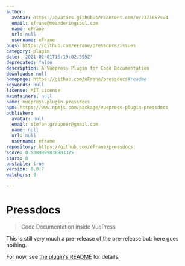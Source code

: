 ```yaml
---
author:
  avatar: https://avatars.githubusercontent.com/u/237165?v=4
  email: efrane@meanderingsoul.com
  name: eFrane
  url: null
  username: eFrane
bugs: https://github.com/eFrane/pressdocs/issues
category: plugin
date: '2021-02-01T16:19:02.595Z'
deprecated: false
description: A Vuepress Plugin for Code Documentation
downloads: null
homepage: https://github.com/eFrane/pressdocs#readme
keywords: null
license: MIT License
maintainers: null
name: vuepress-plugin-pressdocs
npm: https://www.npmjs.com/package/vuepress-plugin-pressdocs
publisher:
  avatar: null
  email: stefan.graupner@gmail.com
  name: null
  url: null
  username: efrane
repository: https://github.com/eFrane/pressdocs
score: 0.5389999838983375
stars: 0
unstable: true
version: 0.0.7
watchers: 0

---
```


# Pressdocs

> Code Documentation inside VuePress

This is still very much a pre-release of the pre-release but: here goes nothing.

For now, see [the plugin's README](./packages/vuepress-plugin-pressdocs/README.md) for details.
